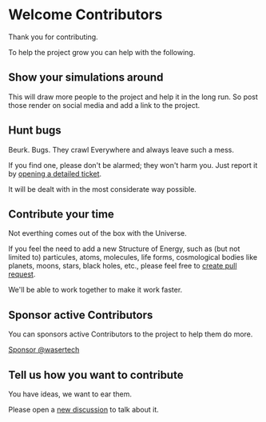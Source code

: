 # Welcome Contributors

Thank you for contributing.

To help the project grow you can help with the following.

## Show your simulations around

This will draw more people to the project and help it in the long run. So post those render on social media and add a link to the project.

## Hunt bugs

Beurk. Bugs. They crawl Everywhere and always leave such a mess.

If you find one, please don't be alarmed; they won't harm you. Just report it by [opening a detailed ticket](https://github.com/PredictiveSingularity/Universe/issues/new).

It will be dealt with in the most considerate way possible.

## Contribute your time

Not everthing comes out of the box with the Universe.

If you feel the need to add a new Structure of Energy, such as (but not limited to) particules, atoms, molecules, life forms, cosmological bodies like planets, moons, stars, black holes, etc., please feel free to [create pull request](https://github.com/PredictiveSingularity/Universe/compare).

We'll be able to work together to make it work faster.

## Sponsor active Contributors

You can sponsors active Contributors to the project to help them do more.

[Sponsor @wasertech](https://github.com/sponsors/wasertech)

## Tell us how you want to contribute

You have ideas, we want to ear them.

Please open a [new discussion](https://github.com/PredictiveSingularity/Universe/discussions/new/choose) to talk about it.